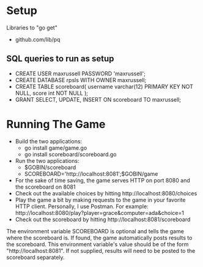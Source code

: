 # Setup
Libraries to "go get"
* github.com/lib/pq

## SQL queries to run as setup
* CREATE USER maxrussell PASSWORD 'maxrussell';
* CREATE DATABASE rpsls WITH OWNER maxrussell;
* CREATE TABLE scoreboard( username varchar(12) PRIMARY KEY NOT NULL, score int NOT NULL );
* GRANT SELECT, UPDATE, INSERT ON scoreboard TO maxrussell;

# Running The Game
* Build the two applications:
  * go install game/game.go
  * go install scoreboard/scoreboard.go
* Run the two applications:
  * $GOBIN/scoreboard
  * SCOREBOARD='http://localhost:8081';$GOBIN/game
* For the sake of time saving, the game serves HTTP on port 8080 and the scoreboard on 8081
* Check out the available choices by hitting http://localhost:8080/choices
* Play the game a bit by making requests to the game in your favorite HTTP client. Personally, I use Postman.
For example: http://localhost:8080/play?player=grace&computer=ada&choice=1
* Check out the scoreboard by hitting http://localhost:8081/scoreboard

The environment variable SCOREBOARD is optional and tells the game where the scoreboard is. If found,
the game automatically posts results to the scoreboard. This environment variable's value should be of the form
"http://localhost:8081". If not supplied, results will need to be posted to the scoreboard separately.
